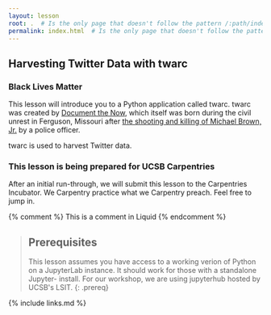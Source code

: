 ```yaml
---
layout: lesson
root: .  # Is the only page that doesn't follow the pattern /:path/index.html
permalink: index.html  # Is the only page that doesn't follow the pattern /:path/index.html
---
```


## Harvesting Twitter Data with twarc
### Black Lives Matter
This lesson will introduce you to a Python application called twarc. twarc was created 
by [Document the Now](https://docnow.io), which itself was born during the civil unrest in Ferguson, 
Missouri after [the shooting and killing of Michael
Brown, Jr.](https://en.wikipedia.org/wiki/Shooting_of_Michael_Brown) by a police officer.

twarc is used to harvest Twitter data.

### This lesson is being prepared for UCSB Carpentries
After an initial run-through, we will submit this lesson to the
Carpentries Incubator. We Carpentry practice what we Carpentry
preach. Feel free to jump in.

<!-- this is an html comment -->

{% comment %} This is a comment in Liquid {% endcomment %}

> ## Prerequisites
>
> This lesson assumes you have access to a working verion of Python
> on a JupyterLab instance. It should work for those with a standalone
> Jupyter- install. For our workshop, we are using jupyterhub hosted
> by UCSB's LSIT.
{: .prereq}

{% include links.md %}
